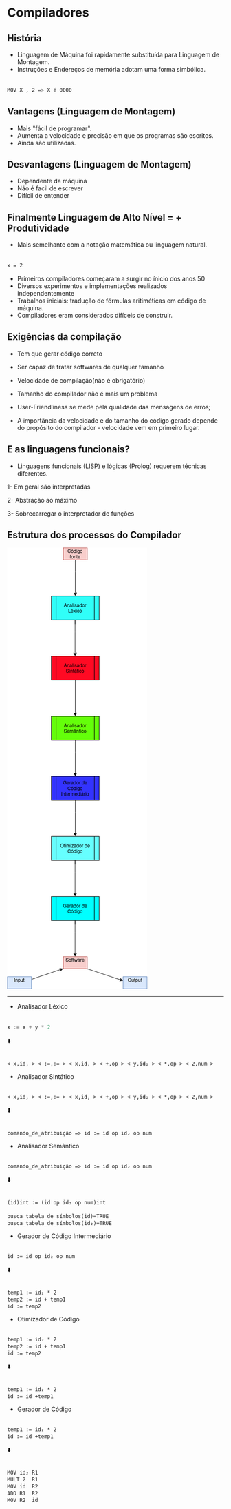 # Compiladores

## História
- Linguagem de Máquina foi rapidamente substituída para Linguagem de Montagem.
 - Instruções e Endereços de memória adotam uma forma simbólica.

```bash

MOV X , 2 => X é 0000

```
## Vantagens (Linguagem de Montagem)

- Mais "fácil de programar".
- Aumenta a velocidade e precisão em que os programas são escritos.
- Ainda são utilizadas.

## Desvantagens (Linguagem de Montagem)

- Dependente da máquina
- Não é facil de escrever
- Difícil de entender

## Finalmente Linguagem de Alto Nível = + Produtividade

- Mais semelhante com a notação matemática ou linguagem natural.

```bash

x = 2

```

- Primeiros compiladores começaram a surgir no ínicio dos anos 50
- Diversos experimentos e implementações realizados independentemente
- Trabalhos iniciais: tradução de fórmulas aritiméticas em código de máquina.
- Compiladores eram considerados difíceis de construir.

## Exigências da compilação

- Tem que gerar código correto
- Ser capaz de tratar softwares de qualquer tamanho
- Velocidade de compilação(não é obrigatório)
- Tamanho do compilador não é mais um problema

- User-Friendliness se mede pela qualidade das mensagens de erros;
- A importância da velocidade e do tamanho do código gerado depende do propósito do compilador - velocidade vem em primeiro lugar.

## E as linguagens funcionais?

- Linguagens funcionais (LISP) e lógicas (Prolog) requerem técnicas diferentes.

1- Em geral são interpretadas

2- Abstração ao máximo

3- Sobrecarregar o interpretador de funções

## Estrutura dos processos do Compilador

<img src="https://github.com/GabrielLuizSF/Compiladores/blob/main/example/png/Compilador.drawio.png"></img>

-----

- Analisador Léxico

```go

x := x + y * 2

```

 ⬇️ 


```assembly

< x,id, > < :=,:= > < x,id, > < +,op > < y,id₂ > < *,op > < 2,num >

```

- Analisador Sintático

```assembly

< x,id, > < :=,:= > < x,id, > < +,op > < y,id₂ > < *,op > < 2,num >

```


 ⬇️ 



```assembly

comando_de_atribuição => id := id op id₂ op num

```

- Analisador Semântico


```assembly

comando_de_atribuição => id := id op id₂ op num

```


 ⬇️ 



```assembly

(id)int := (id op id₂ op num)int

busca_tabela_de_símbolos(id)=TRUE
busca_tabela_de_símbolos(id₂)=TRUE

```

- Gerador de Código Intermediário


```assembly

id := id op id₂ op num

```

 ⬇️ 

```assembly

temp1 := id₂ * 2
temp2 := id + temp1
id := temp2

```

- Otimizador de Código


```assembly

temp1 := id₂ * 2
temp2 := id + temp1
id := temp2

```

⬇️ 

```assembly

temp1 := id₂ * 2
id := id +temp1

```

- Gerador de Código


```assembly

temp1 := id₂ * 2
id := id +temp1

```

⬇️ 

```assembly

MOV id₂ R1
MULT 2  R1
MOV id  R2
ADD R1  R2
MOV R2  id

```